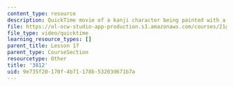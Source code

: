 ```yaml
---
content_type: resource
description: QuickTime movie of a kanji character being painted with a brush.
file: https://ol-ocw-studio-app-production.s3.amazonaws.com/courses/21g-504-japanese-iv-spring-2009/9e735f20170f4b71178b53203d671b7a_3812.mov
file_type: video/quicktime
learning_resource_types: []
parent_title: Lesson 17
parent_type: CourseSection
resourcetype: Other
title: '3812'
uid: 9e735f20-170f-4b71-178b-53203d671b7a
---
```


